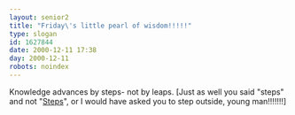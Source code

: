 ```yaml
---
layout: senior2
title: "Friday\'s little pearl of wisdom!!!!!"
type: slogan
id: 1627844
date: 2000-12-11 17:38
day: 2000-12-11
robots: noindex
---
```

Knowledge advances by steps- not by leaps. [Just as well you said "steps" and not "<a href="http://ubl.artistdirect.com/fp2.asp?layout=artist_card&amp;artistid=126474&amp;p_id=P++++23461">Steps</a>", or I would have asked you to step outside, young man!!!!!!!]
